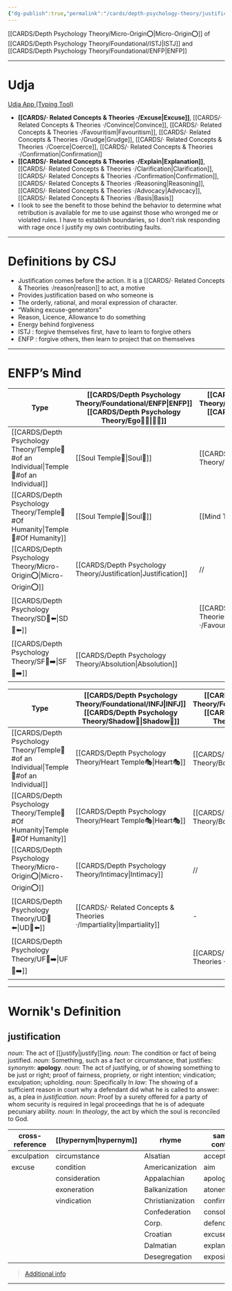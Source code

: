 ```yaml
---
{"dg-publish":true,"permalink":"/cards/depth-psychology-theory/justification/","noteIcon":"1","created":"2022-12-31T17:35:54.658+01:00","updated":"2023-12-19T14:13:57.622+01:00"}
---
```


[[CARDS/Depth Psychology Theory/Micro-Origin⭕\|Micro-Origin⭕]] of [[CARDS/Depth Psychology Theory/Foundational/ISTJ\|ISTJ]] and [[CARDS/Depth Psychology Theory/Foundational/ENFP\|ENFP]]

---
# Udja  
[Udja App (Typing Tool)](https://www.udja.app/#/)
- **[[CARDS/· Related Concepts & Theories ·/Excuse\|Excuse]]**, [[CARDS/· Related Concepts & Theories ·/Convince\|Convince]], [[CARDS/· Related Concepts & Theories ·/Favouritism\|Favouritism]], [[CARDS/· Related Concepts & Theories ·/Grudge\|Grudge]], [[CARDS/· Related Concepts & Theories ·/Coerce\|Coerce]], [[CARDS/· Related Concepts & Theories ·/Confirmation\|Confirmation]]
- **[[CARDS/· Related Concepts & Theories ·/Explain\|Explanation]]**, [[CARDS/· Related Concepts & Theories ·/Clarification\|Clarification]], [[CARDS/· Related Concepts & Theories ·/Confirmation\|Confirmation]], [[CARDS/· Related Concepts & Theories ·/Reasoning\|Reasoning]], [[CARDS/· Related Concepts & Theories ·/Advocacy\|Advocacy]], [[CARDS/· Related Concepts & Theories ·/Basis\|Basis]]
- I look to see the benefit to those behind the behavior to determine what retribution is available for me to use against those who wronged me or violated rules. I have to establish boundaries, so I don’t risk responding with rage once I justify my own contributing faults.
---
# Definitions by CSJ  
- Justification comes before the action. It is a [[CARDS/· Related Concepts & Theories ·/reason\|reason]] to act, a motive 
- Provides justification based on who someone is 
- The orderly, rational, and moral expression of character.
- “Walking excuse-generators”
- Reason, Licence, Allowance to do something
- Energy behind forgiveness 
- ISTJ : forgive themselves first, have to learn to forgive others 
- ENFP : forgive others, then learn to project that on themselves 
---
# ENFP’s Mind   

| Type             |[[CARDS/Depth Psychology Theory/Foundational/ENFP\|ENFP]]  [[CARDS/Depth Psychology Theory/Ego🙋‍♂️\|🙋‍♂️]] |[[CARDS/Depth Psychology Theory/Foundational/ISTJ\|ISTJ]]  [[CARDS/Depth Psychology Theory/Sub🤸\|🤸]] |
| -------------------- | ---------------------------- | -------------------------- |
| [[CARDS/Depth Psychology Theory/Temple🙏#of an Individual\|Temple🙏#of an Individual]]       | [[Soul Temple👥\|Soul👥]]| [[CARDS/Depth Psychology Theory/Body Temple 🌳\|Mind⚒️]] |
| [[CARDS/Depth Psychology Theory/Temple🙏#Of Humanity\|Temple🙏#Of Humanity]] | [[Soul Temple👥\|Soul👥]] | [[Mind Temple\|Mind⚒️]] |
| [[CARDS/Depth Psychology Theory/Micro-Origin⭕\|Micro-Origin⭕]] | [[CARDS/Depth Psychology Theory/Justification\|Justification]]      | //                         |
| [[CARDS/Depth Psychology Theory/SD🤸⬅️\|SD🤸⬅️]]               |   | [[CARDS/· Related Concepts & Theories ·/Favouritism\|Favouritism]]             |
| [[CARDS/Depth Psychology Theory/SF🤸➡️\|SF🤸➡️]]               | [[CARDS/Depth Psychology Theory/Absolution\|Absolution]]        |    |

| Type                          | [[CARDS/Depth Psychology Theory/Foundational/INFJ\|INFJ]]  [[CARDS/Depth Psychology Theory/Shadow👥\|Shadow👥]]      | [[CARDS/Depth Psychology Theory/Foundational/ESTP\|ESTP]]  [[CARDS/Depth Psychology Theory/Superego👹\|👹]] |
| ----------------------------- | --------------------------- | ---------------------------- |
| [[CARDS/Depth Psychology Theory/Temple🙏#of an Individual\|Temple🙏#of an Individual]] | [[CARDS/Depth Psychology Theory/Heart Temple🎭\|Heart🎭]] | [[CARDS/Depth Psychology Theory/Body Temple 🌳\|Body🌳]]   |
| [[CARDS/Depth Psychology Theory/Temple🙏#Of Humanity\|Temple🙏#Of Humanity]]      | [[CARDS/Depth Psychology Theory/Heart Temple🎭\|Heart🎭]] | [[CARDS/Depth Psychology Theory/Body Temple 🌳\|Body🌳]]   |
| [[CARDS/Depth Psychology Theory/Micro-Origin⭕\|Micro-Origin⭕]]            | [[CARDS/Depth Psychology Theory/Intimacy\|Intimacy]]                | //                           |
| [[CARDS/Depth Psychology Theory/UD👥⬅️\|UD👥⬅️]]                    | [[CARDS/· Related Concepts & Theories ·/Impartiality\|Impartiality]]            | -                            |
| [[CARDS/Depth Psychology Theory/UF👥➡️\|UF👥➡️]]                    |                             | [[CARDS/· Related Concepts & Theories ·/Wrath\|Wrath]]                    |

---
# Wornik's Definition  
## justification
*noun*: The act of [[justify\|justify]]ing.
*noun*: The condition or fact of being justified.
*noun*: Something, such as a fact or circumstance, that justifies: <i>synonym</i>: <strong> apology</strong>.
*noun*: The act of justifying, or of showing something to be just or right; proof of fairness, propriety, or right intention; vindication; exculpation; upholding.
*noun*: Specifically In <em>law</em>: The showing of a sufficient reason in court why a defendant did what he is called to answer: as, a plea in <em>justification.</em>
*noun*: Proof by a surety offered for a party of whom security is required in legal proceedings that he is of adequate pecuniary ability.
*noun*: In <em>theology</em>, the act by which the soul is reconciled to God.

| cross-reference |[[hypernym\|hypernym]] |rhyme |same-context |synonym |
| --- | --- | --- | --- | --- |
| exculpation | circumstance | Alsatian | acceptance | Intertype |
| excuse | condition | Americanization | aim | Linotype |
|  | consideration | Appalachian | apology | Monotype |
|  | exoneration | Balkanization | atonement | account |
|  | vindication | Christianization | confirmation | apologetic |
|  |  | Confederation | consolation | apologia |
|  |  | Corp. | defence | beatification |
|  |  | Croatian | excuse | beatitude |
|  |  | Dalmatian | explanation | blessedness |
|  |  | Desegregation | exposition | blessing |

> [Additional info](https://www.wordnik.com/words/justification)
---
